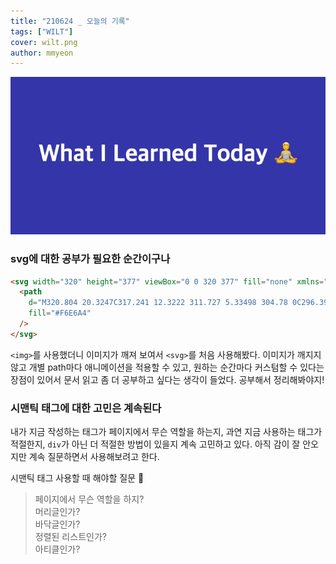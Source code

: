 ```yaml
---
title: "210624 _ 오늘의 기록"
tags: ["WILT"]
cover: wilt.png
author: mmyeon
---
```


![what i learned today](./wilt.png)

### svg에 대한 공부가 필요한 순간이구나

```html
<svg width="320" height="377" viewBox="0 0 320 377" fill="none" xmlns="http://www.w3.org/2000/svg">
  <path
    d="M320.804 20.3247C317.241 12.3222 311.727 5.33498 304.78 0C296.399 0.418039 289.073 5.89237 286.326 13.8948L263.633 80.2834C261.005 87.9873 250.594 89.1817 246.274 82.2741C241.437 74.5304 232.857 69.932 223.74 70.2107C214.284 70.4894 205.764 75.9637 201.544 84.424L183.708 126.805L141.147 84.2449C133.782 76.8794 123.789 72.7388 113.377 72.7388C107.485 72.7388 101.852 75.0878 97.6711 79.2483C88.9918 87.9276 74.9377 87.9276 66.2784 79.2483L45.0977 58.0676C38.6281 51.598 29.8293 47.9551 20.6723 47.9551C9.14633 47.9551 -1.60324 53.6882 -8.01317 63.2633L-143 254.586L423.164 245.17L320.804 20.3247Z"
    fill="#F6E6A4"
  />
</svg>
```

`<img>`를 사용했더니 이미지가 깨져 보여서 `<svg>`를 처음 사용해봤다. 이미지가 깨지지 않고 개별 path마다 애니메이션을 적용할 수 있고, 원하는 순간마다 커스텀할 수 있다는 장점이 있어서 문서 읽고 좀 더 공부하고 싶다는 생각이 들었다. 공부해서 정리해봐야지!

### 시맨틱 태그에 대한 고민은 계속된다

내가 지금 작성하는 태그가 페이지에서 무슨 역할을 하는지, 과연 지금 사용하는 태그가 적절한지, `div`가 아닌 더 적절한 방법이 있을지 계속 고민하고 있다. 아직 감이 잘 안오지만 계속 질문하면서 사용해보려고 한다.

시맨틱 태그 사용할 때 해야할 질문 🤔

> 페이지에서 무슨 역할을 하지?<br>
> 머리글인가?<br>
> 바닥글인가?<br>
> 정렬된 리스트인가?<br>
> 아티클인가?<br>
